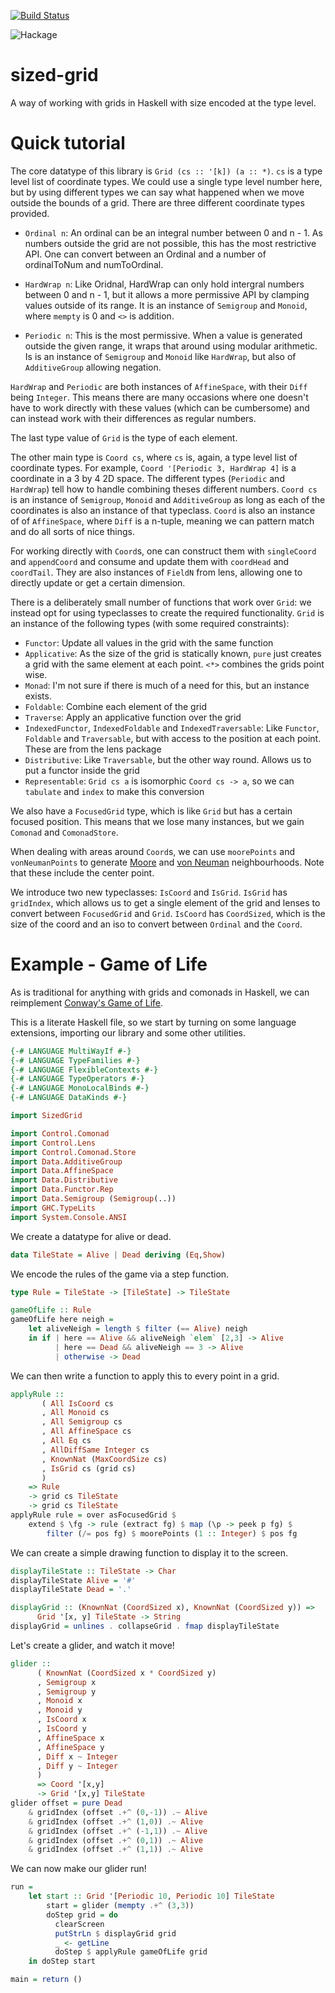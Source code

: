 [![Build Status](https://travis-ci.org/edwardwas/sized-grid.svg?branch=master)](https://travis-ci.org/edwardwas/sized-grid)

![Hackage](https://img.shields.io/hackage/v/sized-grid)

sized-grid
===========

A way of working with grids in Haskell with size encoded at the type level.

Quick tutorial
========

The core datatype of this library is `Grid (cs :: '[k]) (a :: *)`. `cs` is a type level list of coordinate types. We could use a single type level number here, but by using different types we can say what happened when we move outside the bounds of a grid. There are three different coordinate types provided.

* `Ordinal n`: An ordinal can be an integral number between 0 and n - 1. As numbers outside the grid are not possible, this has the most restrictive API. One can convert between an Ordinal and a number of ordinalToNum and numToOrdinal.

* `HardWrap n`: Like Oridnal, HardWrap can only hold intergral numbers between 0 and n - 1, but it allows a more permissive API by clamping values outside of its range. It is an instance of `Semigroup` and `Monoid`, where `mempty` is 0 and `<>` is addition. 

* `Periodic n`: This is the most permissive. When a value is generated outside the given range, it wraps that around using modular arithmetic. Is is an instance of `Semigroup` and `Monoid` like `HardWrap`, but also of `AdditiveGroup` allowing negation.

`HardWrap` and `Periodic` are both instances of `AffineSpace`, with their `Diff` being `Integer`. This means there are many occasions where one doesn't have to work directly with these values (which can be cumbersome) and can instead work with their differences as regular numbers.

The last type value of `Grid` is the type of each element. 

The other main type is `Coord cs`, where `cs` is, again, a type level list of coordinate types. For example, `Coord '[Periodic 3, HardWrap 4]` is a coordinate in a 3 by 4 2D space. The different types (`Periodic` and `HardWrap`) tell how to handle combining theses different numbers. `Coord cs` is an instance of `Semigroup`, `Monoid` and `AdditiveGroup` as long as each of the coordinates is also an instance of that typeclass. `Coord` is also an instance of of `AffineSpace`, where `Diff` is a n-tuple, meaning we can pattern match and do all sorts of nice things.

For working directly with `Coord`s, one can construct them with `singleCoord` and `appendCoord` and consume and update them with `coordHead` and `coordTail`. They are also instances of `FieldN` from lens, allowing one to directly update or get a certain dimension.

There is a deliberately small number of functions that work over `Grid`: we instead opt for using typeclasses to create the required functionality. `Grid` is an instance of the following types (with some required constraints):

* `Functor`: Update all values in the grid with the same function
* `Applicative`: As the size of the grid is statically known, `pure` just creates a grid with the same element at each point. `<*>` combines the grids point wise.
* `Monad`: I'm not sure if there is much of a need for this, but an instance exists.  
* `Foldable`: Combine each element of the grid
* `Traverse`: Apply an applicative function over the grid
* `IndexedFunctor`, `IndexedFoldable` and `IndexedTraversable`: Like `Functor`, `Foldable` and `Traversable`, but with access to the position at each point. These are from the lens package
* `Distributive`: Like `Traversable`, but the other way round. Allows us to put a functor inside the grid
* `Representable`: `Grid cs a` is isomorphic `Coord cs -> a`, so we can `tabulate` and `index` to make this conversion

We also have a `FocusedGrid` type, which is like `Grid` but has a certain focused position. This means that we lose many instances, but we gain `Comonad` and `ComonadStore`. 

When dealing with areas around `Coord`s, we can use `moorePoints` and `vonNeumanPoints` to generate [Moore](https://en.wikipedia.org/wiki/Moore_neighborhood) and [von Neuman](https://en.wikipedia.org/wiki/Von_Neumann_neighborhood) neighbourhoods. Note that these include the center point.

We introduce two new typeclasses: `IsCoord` and `IsGrid`. `IsGrid` has `gridIndex`, which allows us to get a single element of the grid and lenses to convert between `FocusedGrid` and `Grid`. `IsCoord` has `CoordSized`, which is the size of the coord and an iso to convert between `Ordinal` and the `Coord`.

Example - Game of Life
=====================

As is traditional for anything with grids and comonads in Haskell, we can reimplement [Conway's Game of Life](https://en.wikipedia.org/wiki/Conway%27s_Game_of_Life).

This is a literate Haskell file, so we start by turning on some language extensions, importing our library and some other utilities.

```haskell
{-# LANGUAGE MultiWayIf #-}
{-# LANGUAGE TypeFamilies #-}
{-# LANGUAGE FlexibleContexts #-}
{-# LANGUAGE TypeOperators #-}
{-# LANGUAGE MonoLocalBinds #-}
{-# LANGUAGE DataKinds #-}

import SizedGrid

import Control.Comonad
import Control.Lens
import Control.Comonad.Store
import Data.AdditiveGroup
import Data.AffineSpace
import Data.Distributive
import Data.Functor.Rep
import Data.Semigroup (Semigroup(..))
import GHC.TypeLits
import System.Console.ANSI
```

We create a datatype for alive or dead.

```haskell
data TileState = Alive | Dead deriving (Eq,Show)
```

We encode the rules of the game via a step function.

```haskell
type Rule = TileState -> [TileState] -> TileState

gameOfLife :: Rule
gameOfLife here neigh =
    let aliveNeigh = length $ filter (== Alive) neigh
    in if | here == Alive && aliveNeigh `elem` [2,3] -> Alive
          | here == Dead && aliveNeigh == 3 -> Alive
          | otherwise -> Dead
```

We can then write a function to apply this to every point in a grid.

```haskell
applyRule :: 
       ( All IsCoord cs
       , All Monoid cs
       , All Semigroup cs
       , All AffineSpace cs
       , All Eq cs
       , AllDiffSame Integer cs
       , KnownNat (MaxCoordSize cs)
       , IsGrid cs (grid cs)
       )
    => Rule
    -> grid cs TileState
    -> grid cs TileState
applyRule rule = over asFocusedGrid $ 
    extend $ \fg -> rule (extract fg) $ map (\p -> peek p fg) $ 
        filter (/= pos fg) $ moorePoints (1 :: Integer) $ pos fg

```

We can create a simple drawing function to display it to the screen.

```haskell
displayTileState :: TileState -> Char
displayTileState Alive = '#'
displayTileState Dead = '.'

displayGrid :: (KnownNat (CoordSized x), KnownNat (CoordSized y)) => 
      Grid '[x, y] TileState -> String
displayGrid = unlines . collapseGrid . fmap displayTileState
```

Let's create a glider, and watch it move!

```haskell
glider :: 
      ( KnownNat (CoordSized x * CoordSized y)
      , Semigroup x
      , Semigroup y
      , Monoid x
      , Monoid y
      , IsCoord x
      , IsCoord y
      , AffineSpace x
      , AffineSpace y
      , Diff x ~ Integer
      , Diff y ~ Integer
      ) 
      => Coord '[x,y] 
      -> Grid '[x,y] TileState
glider offset = pure Dead 
    & gridIndex (offset .+^ (0,-1)) .~ Alive
    & gridIndex (offset .+^ (1,0)) .~ Alive
    & gridIndex (offset .+^ (-1,1)) .~ Alive
    & gridIndex (offset .+^ (0,1)) .~ Alive
    & gridIndex (offset .+^ (1,1)) .~ Alive
```

We can now make our glider run!

```haskell
run = 
    let start :: Grid '[Periodic 10, Periodic 10] TileState 
        start = glider (mempty .+^ (3,3))
        doStep grid = do
          clearScreen
          putStrLn $ displayGrid grid
          _ <- getLine
          doStep $ applyRule gameOfLife grid
    in doStep start

main = return ()
```
